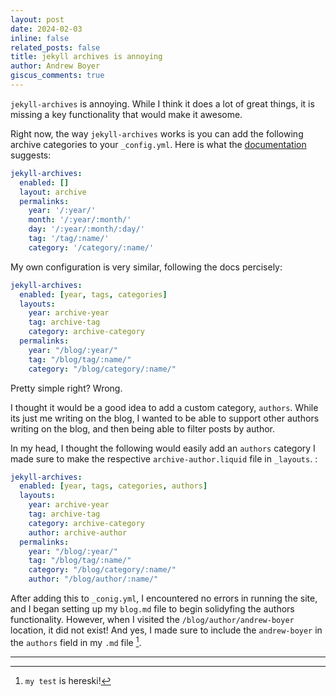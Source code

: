 ```yaml
---
layout: post
date: 2024-02-03
inline: false
related_posts: false
title: jekyll archives is annoying
author: Andrew Boyer
giscus_comments: true
---
```


`jekyll-archives` is annoying. While I think it does a lot of great things, it is missing a key functionality that would make it awesome. 

Right now, the way `jekyll-archives` works is you can add the following archive categories to your `_config.yml`. Here is what the [documentation](https://github.com/jekyll/jekyll-archives/blob/master/docs/configuration.md) suggests:

```yml
jekyll-archives:
  enabled: []
  layout: archive
  permalinks:
    year: '/:year/'
    month: '/:year/:month/'
    day: '/:year/:month/:day/'
    tag: '/tag/:name/'
    category: '/category/:name/'
```

My own configuration is very similar, following the docs percisely:
```yml
jekyll-archives:
  enabled: [year, tags, categories]
  layouts:
    year: archive-year
    tag: archive-tag
    category: archive-category
  permalinks:
    year: "/blog/:year/"
    tag: "/blog/tag/:name/"
    category: "/blog/category/:name/"
```

Pretty simple right? Wrong.

I thought it would be a good idea to add a custom category, `authors`. While its just me writing on the blog, I wanted to be able to support other authors writing on the blog, and then being able to filter posts by author.

In my head, I thought the following would easily add an `authors` category <d-footnote>I made sure to make the respective `archive-author.liquid` file in `_layouts`.</d-footnote>
:

```yml
jekyll-archives:
  enabled: [year, tags, categories, authors]
  layouts:
    year: archive-year
    tag: archive-tag
    category: archive-category
    author: archive-author
  permalinks:
    year: "/blog/:year/"
    tag: "/blog/tag/:name/"
    category: "/blog/category/:name/"
    author: "/blog/author/:name/"
```


After adding this to `_conig.yml`, I encountered no errors in running the site, and I began setting up my `blog.md` file to begin solidyfing the authors functionality. However, when I visited the `/blog/author/andrew-boyer` location, it did not exist! And yes, I made sure to include the `andrew-boyer` in the `authors` field in my `.md` file [^1].

<hr>

[^1]: `my test` is hereski!